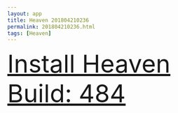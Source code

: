 ```yaml
---
layout: app
title: Heaven 201804210236
permalink: 201804210236.html
tags: [Heaven]
---
```

<div class="pure-g">
    <div class="pure-u-1-1" style="font-size: 4em">
        <a class="pure-button-primary" href="itms-services://?action=download-manifest&url=https%3A%2F%2Flitsungyisigono.github.io%2FTestScript%2Fmanifests%2F201804210236.plist"><i class="fa fa-download" aria-hidden="true"></i>Install Heaven Build: 484</a>
    </div>
</div>